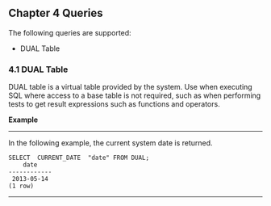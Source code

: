 Chapter 4 Queries
---

The following queries are supported:

 - DUAL Table

### 4.1 DUAL Table
DUAL table is a virtual table provided by the system. 
Use when executing SQL where access to a base table is not required, 
such as when performing tests to get result expressions such as functions and operators.

**Example**

----

In the following example, the current system date is returned.

~~~
SELECT  CURRENT_DATE  "date" FROM DUAL;
    date
------------
 2013-05-14
(1 row)
~~~

----
